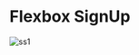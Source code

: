 ﻿# Flexbox SignUp
![ss1](https://user-images.githubusercontent.com/47830409/72912403-a39cea00-3d4c-11ea-8161-5d51f566e964.PNG)
